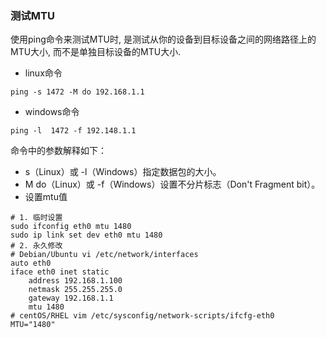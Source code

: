 ### 测试MTU

使用ping命令来测试MTU时, 是测试从你的设备到目标设备之间的网络路径上的MTU大小, 而不是单独目标设备的MTU大小.

- linux命令

```
ping -s 1472 -M do 192.168.1.1
```

- windows命令

```
ping -l  1472 -f 192.148.1.1
```

命令中的参数解释如下：

- s（Linux）或 -l（Windows）指定数据包的大小。
- M do（Linux）或 -f（Windows）设置不分片标志（Don't Fragment bit）。
- 设置mtu值

```
# 1. 临时设置
sudo ifconfig eth0 mtu 1480
sudo ip link set dev eth0 mtu 1480
# 2. 永久修改
# Debian/Ubuntu vi /etc/network/interfaces
auto eth0
iface eth0 inet static
    address 192.168.1.100
    netmask 255.255.255.0
    gateway 192.168.1.1
    mtu 1480
# centOS/RHEL vim /etc/sysconfig/network-scripts/ifcfg-eth0
MTU="1480"
```
